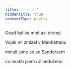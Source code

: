 ```yaml
---
title: '– – – '
hiddenTitle: true
contentType: poetry
---
```


<section>

Osud byl ke mně asi drsnej

Voják mi zmizel v Manhattanu

minuli jsme se se Sandersem

co nestih jsem už nedoženu

</section>
